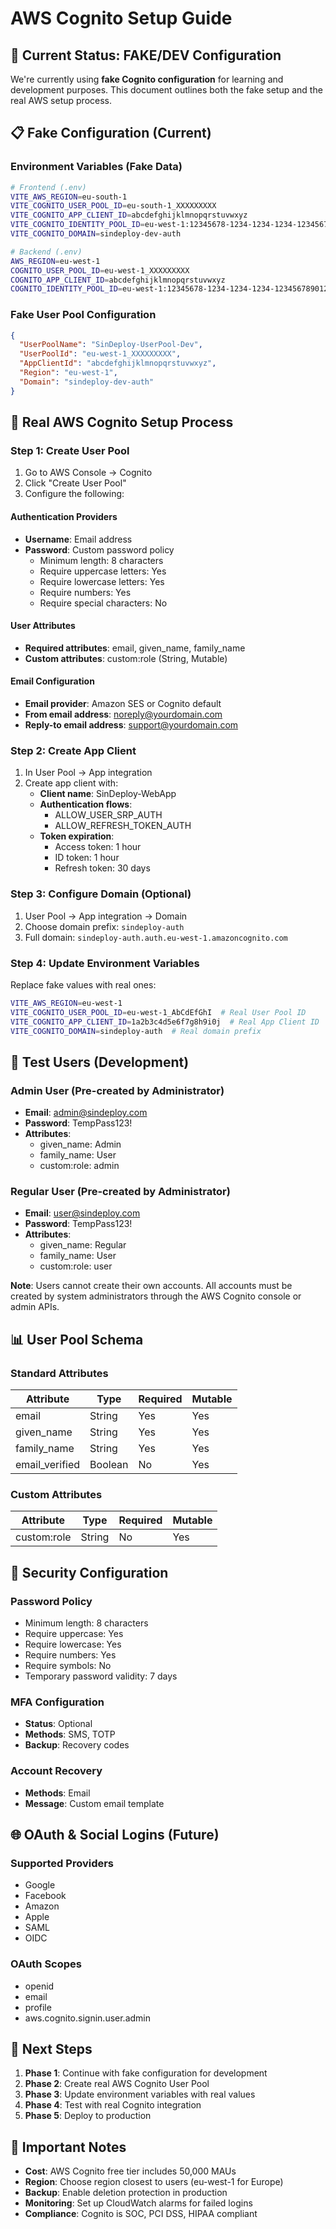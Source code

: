 # AWS Cognito Setup Guide

## 🎯 Current Status: FAKE/DEV Configuration

We're currently using **fake Cognito configuration** for learning and development purposes. This document outlines both the fake setup and the real AWS setup process.

## 📋 Fake Configuration (Current)

### Environment Variables (Fake Data)
```bash
# Frontend (.env)
VITE_AWS_REGION=eu-south-1
VITE_COGNITO_USER_POOL_ID=eu-south-1_XXXXXXXXX
VITE_COGNITO_APP_CLIENT_ID=abcdefghijklmnopqrstuvwxyz
VITE_COGNITO_IDENTITY_POOL_ID=eu-west-1:12345678-1234-1234-1234-123456789012
VITE_COGNITO_DOMAIN=sindeploy-dev-auth

# Backend (.env)
AWS_REGION=eu-west-1
COGNITO_USER_POOL_ID=eu-west-1_XXXXXXXXX
COGNITO_APP_CLIENT_ID=abcdefghijklmnopqrstuvwxyz
COGNITO_IDENTITY_POOL_ID=eu-west-1:12345678-1234-1234-1234-123456789012
```

### Fake User Pool Configuration
```json
{
  "UserPoolName": "SinDeploy-UserPool-Dev",
  "UserPoolId": "eu-west-1_XXXXXXXXX",
  "AppClientId": "abcdefghijklmnopqrstuvwxyz",
  "Region": "eu-west-1",
  "Domain": "sindeploy-dev-auth"
}
```

## 🚀 Real AWS Cognito Setup Process

### Step 1: Create User Pool
1. Go to AWS Console → Cognito
2. Click "Create User Pool"
3. Configure the following:

#### Authentication Providers
- **Username**: Email address
- **Password**: Custom password policy
  - Minimum length: 8 characters
  - Require uppercase letters: Yes
  - Require lowercase letters: Yes
  - Require numbers: Yes
  - Require special characters: No

#### User Attributes
- **Required attributes**: email, given_name, family_name
- **Custom attributes**: custom:role (String, Mutable)

#### Email Configuration
- **Email provider**: Amazon SES or Cognito default
- **From email address**: noreply@yourdomain.com
- **Reply-to email address**: support@yourdomain.com

### Step 2: Create App Client
1. In User Pool → App integration
2. Create app client with:
   - **Client name**: SinDeploy-WebApp
   - **Authentication flows**: 
     - ALLOW_USER_SRP_AUTH
     - ALLOW_REFRESH_TOKEN_AUTH
   - **Token expiration**:
     - Access token: 1 hour
     - ID token: 1 hour
     - Refresh token: 30 days

### Step 3: Configure Domain (Optional)
1. User Pool → App integration → Domain
2. Choose domain prefix: `sindeploy-auth`
3. Full domain: `sindeploy-auth.auth.eu-west-1.amazoncognito.com`

### Step 4: Update Environment Variables
Replace fake values with real ones:
```bash
VITE_AWS_REGION=eu-west-1
VITE_COGNITO_USER_POOL_ID=eu-west-1_AbCdEfGhI  # Real User Pool ID
VITE_COGNITO_APP_CLIENT_ID=1a2b3c4d5e6f7g8h9i0j  # Real App Client ID
VITE_COGNITO_DOMAIN=sindeploy-auth  # Real domain prefix
```

## 🔧 Test Users (Development)

### Admin User (Pre-created by Administrator)
- **Email**: admin@sindeploy.com
- **Password**: TempPass123!
- **Attributes**:
  - given_name: Admin
  - family_name: User
  - custom:role: admin

### Regular User (Pre-created by Administrator)
- **Email**: user@sindeploy.com
- **Password**: TempPass123!
- **Attributes**:
  - given_name: Regular
  - family_name: User
  - custom:role: user

**Note**: Users cannot create their own accounts. All accounts must be created by system administrators through the AWS Cognito console or admin APIs.

## 📊 User Pool Schema

### Standard Attributes
| Attribute | Type | Required | Mutable |
|-----------|------|----------|---------|
| email | String | Yes | Yes |
| given_name | String | Yes | Yes |
| family_name | String | Yes | Yes |
| email_verified | Boolean | No | Yes |

### Custom Attributes
| Attribute | Type | Required | Mutable |
|-----------|------|----------|---------|
| custom:role | String | No | Yes |

## 🔐 Security Configuration

### Password Policy
- Minimum length: 8 characters
- Require uppercase: Yes
- Require lowercase: Yes
- Require numbers: Yes
- Require symbols: No
- Temporary password validity: 7 days

### MFA Configuration
- **Status**: Optional
- **Methods**: SMS, TOTP
- **Backup**: Recovery codes

### Account Recovery
- **Methods**: Email
- **Message**: Custom email template

## 🌐 OAuth & Social Logins (Future)

### Supported Providers
- Google
- Facebook
- Amazon
- Apple
- SAML
- OIDC

### OAuth Scopes
- openid
- email
- profile
- aws.cognito.signin.user.admin

## 📝 Next Steps

1. **Phase 1**: Continue with fake configuration for development
2. **Phase 2**: Create real AWS Cognito User Pool
3. **Phase 3**: Update environment variables with real values
4. **Phase 4**: Test with real Cognito integration
5. **Phase 5**: Deploy to production

## 🚨 Important Notes

- **Cost**: AWS Cognito free tier includes 50,000 MAUs
- **Region**: Choose region closest to users (eu-west-1 for Europe)
- **Backup**: Enable deletion protection in production
- **Monitoring**: Set up CloudWatch alarms for failed logins
- **Compliance**: Cognito is SOC, PCI DSS, HIPAA compliant
